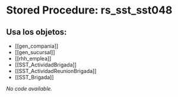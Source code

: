 # Stored Procedure: rs_sst_sst048

## Usa los objetos:
- [[gen_compania]]
- [[gen_sucursal]]
- [[rhh_emplea]]
- [[SST_ActividadBrigada]]
- [[SST_ActividadReunionBrigada]]
- [[SST_Brigada]]

*No code available.*
